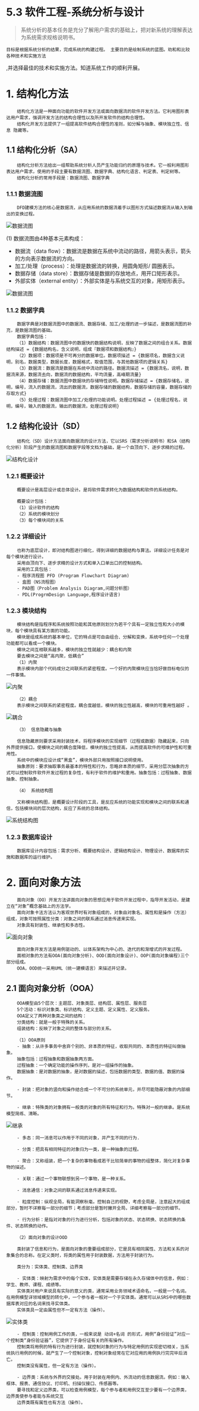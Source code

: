 # 5.3 软件工程-系统分析与设计

> 系统分析的基本任务是充分了解用户需求的基础上，把对新系统的理解表达为系统需求规格说明书。

    目标是根据系统分析的结果，完成系统的构建过程。 主要目的是绘制系统的蓝图。劝和和比较各种技术和实施方法
,并选择最佳的技术和实施方法。知道系统工作的顺利开展。

# 1. 结构化方法

        结构化方法是一种面向功能的软件开发方法或面向数据流的软件开发方法。它利用图形表达用户需求，强调开发方法的结构合理性以及所开发软件的结构合理性。
        结构化开发方法提供了一组提高软件结构合理性的准则，如分解与抽象、模块独立性、信息 隐藏等。

## 1.1 结构化分析（SA）

        结构化分析方法给出一组帮助系统分析人员产生功能归约的原理与技术。它一般利用图形表达用户需求，使用的手段主要有数据流图、数据字典、结构化语言、判定表、判定树等。
        结构化分析的常用手段是：数据流图、数据字典

### 1.1.1 数据流图

        DFD建模方法的核心是数据流，从应用系统的数据流着手以图形方式描述数据流从输入到输出的变换过程。

![数据流图](./source/image/5.3-01.png)

(1) 数据流图由4种基本元素构成：
- 数据流（data flow）：数据流是数据在系统中流动的路径，用箭头表示，箭头的方向表示数据流的方向。
- 加工/处理（process）：处理是数据流的转换，用圆角矩形/ 圆圈表示。
- 数据存储（data store）：数据存储是数据的存放地点，用开口矩形表示。
- 外部实体（external entity）：外部实体是与系统交互的对象，用矩形表示。

![数据流图](./source/image/5.3-02.png)

### 1.1.2 数据字典

        数据字典是对数据流图中的数据流、数据存储、加工/处理的进一步描述，是数据流图的补充，是数据流图的基础。
        数据字典包括：
        （1）数据结构：数据流图中的数据快的数据结构说明，反映了数据之间的组合关系。数据结构描述 = {数据结构名，含义说明，组成『数据项和数据结构』}
        （2）数据项：数据项是不可再分的数据单位。数据项描述 = {数据项名，数据含义说明，别名，数据类型，数据长度，数据格式，取值范围，与其他数据项的逻辑关系}
        （3）数据流：数据流是数据在系统中流动的路径。数据流描述 = {数据流名，说明，数据流来源，数据流去向，数据流的数据结构，平均流量，高峰期流量}
        （4）数据存储：数据流图中数据块的存储特性说明。数据存储描述 = {数据存储名，说明，编号，流入的数据流，流出的数据流，数据存储的数据结构，数据存储的容量，数据存储的存取方式}
        （5）处理过程：数据流图中加工/处理的功能说明。处理过程描述 = {处理过程名，说明，编号，输入的数据流，输出的数据流，处理过程说明}

## 1.2 结构化设计（SD）

        结构化（SD）设计方法面向数据流的设计方法，它以SRS（需求分析说明书）和SA（结构化分析）阶段产生的数据流图和数据字段等文档为基础，是一个自顶向下、逐步求精的过程。  
![结构化设计](./source/image/5.3-03.png)

### 1.2.1 概要设计

        概要设计是高层设计或总体设计。是将软件需求转化为数据结构和软件的系统结构。

        概要设计包括：
        （1）设计软件的结构
        （2）系统的模块划分
        （3）每个模块间的关系  

### 1.2.2 详细设计

        也称为底层设计，即对结构图进行细化，得到详细的数据结构与算法。详细设计任务是对每个模块进行设计。
        采用自顶向下、逐步求精的设计方式和单入口单出口的控制结构。
        采用的工具包括：
        - 程序流程图 PFD (Program Flowchart Diagram)
        - 盒图（NS流程图）
        - PAD图（Problem Analysis Diagram,问题分析图）
        - PDL(ProgrmDesign Language,程序设计语言)

### 1.2.3 模块结构

        模块结构是指程序和系统按照功能和其他原则划分为若干个具有一定独立性和大小的模块，每个模块具有某方面的功能。
        模块是组成系统的基本单位，它的特点是可自由组合、分解和变换，系统中任何一个处理功能都可以看成一个模块。
        模块之间互相联系越多，模块的独立性就越少：耦合和内聚
        要去模块之间是“高内聚，低耦合”
        （1）内聚
        表示模块内部个代码成分之间联系的紧密程度。一个好的内聚模块应当恰好做目标电仪的一件事情。

![内聚](./source/image/5.3-04.png)

        （2）耦合
        表示模块之间联系的紧密程度。耦合度越低，模块的独立性越高，模块的可重用性越好 。

![耦合](./source/image/5.3-05.png)

        （3） 信息隐藏与抽象

        信息隐藏原则要求采用封装技术，将程序模块的实现细节（过程或数据）隐藏起来，只向外界提供接口，使模块之间的耦合度降低，模块的独立性提高，从而提高软件的可维护性和可重用性。 
        系统中的模块应设计成“黑盒”，模块外部只用按照接口说明使用。
        抽象原则：要求抽取事务最基本的特性和行为，忽略非本质的细节，采用分层次抽象的方式可以控制软件软件开发过程的复杂性，有利于软件的维护和重用。抽象包括：过程抽象、数据抽象、控制抽象。

        （4） 系统结构图

        又称模块结构图，是概要设计阶段的工具，是反应系统的功能实现和模块之间的联系和通信，包括模块间的层次结构，反应了系统的总体结构。

![系统结构图](./source/image/5.3-06.png) 

### 1.2.3 数据库设计

        数据库设计内容包括：需求分析、概要结构设计、逻辑结构设计、物理设计、数据库的实施和数据库的运行维护。  

# 2. 面向对象方法

        面向对象（OO）开发方法讲面向对象的思想应用于软件开发过程中，指导开发活动，是建立在“对象”概念基础上的方法学。
        面向对象卡法方法认为客观世界时有对象组成的，对象由对象名、属性和是操作（方法）组成，对象可按照属性分类：对象之间的联系通过消息传递来实现。
        对象具有封装性、继承性和多态性。

![面向对象](./source/image/5.3-07.png)

        面向对象开发方法是用例驱动的、以体系架构为中心的、迭代的和渐增式的开发过程。
        面相对象的方法有OOA(面向对象分析)、OOD(面向对象设计)、OOP(面向对象编程)三个部分组成。
        OOA，OOD统一采用UML（统一建模语言）来描述并记录。

## 2.1 面向对象分析（OOA）

        OOA模型由5个层次：主题层、对象类层、结构层、属性层、服务层
        5个活动：标识对象类、标识结构、定义主题、定义属性、定义服务。
        OOA定义了两种对象类之间的结构：
        分类结构：就是一般于特殊的关系。
        组装结构：反映了对象之间的整体与部分的关系。

        （1）OOA原则
        - 抽象：从许多事务中舍弃个别的、非本质的特征，收取共同的、本质性的特征叫做抽象。
        抽象包括：过程抽象和数据抽象两方面。
        过程抽象：一个确定功能的操作序列，是对一组操作的抽象。
        数据抽象：是对数据的抽象，是对数据的描述，包括数据的类型、数据的值、数据的操作。

        - 封装：把对象的竖向和操作结合成一个不可分的系统单元，并尽可能隐蔽对象的内部细节。

        - 继承：特殊类的对象拥有一般类的对象的所有特征和行为。特殊对一般的继承。是系统模型简练、清晰。

![继承](./source/image/5.3-08.png)

        - 多态：同一消息可以作用于不同的对象，并产生不同的行为.

        - 分类：把具有相同特征的对象归为一类，是一种抽象的过程。

        - 聚合：又称组装，把一个复杂的事物看成若干比较简单的事物的组整体，简化对复杂事物的描述。

        - 关联：通过一个事物联想到另一个事物，是一种关系。

        - 消息通信：对象之间的联系通过消息传递来实现。  

        - 粒度控制：纵观全局，有能洞察秋毫。控制自己的视野，考虑全局是，注意起大的组成部分，暂时不详察每一部分的细节；考虑部分是暂时撇开全局，详细考察每一部分的细节。

        - 行为分析：是指对对象的行为进行分析，包括对象的状态、状态转换、状态转换的条件、状态转换的动作。

        （2）面向对象的设计OOD

        类封装了信息和行为，是面向对象的重要组成部分，它是具有相同属性、方法和关系的对象集合的总称。在定义类时，将类的属性用于封装数据，方法用于封装行为。

        类分为：实体类、控制类、边界类

        - 实体类：映射为需求中的每个实体，实体类是需要存储在永久存储体中的信息，例如：学生、教师、课程、成绩等。
        实体类对用户来说具有实际的意义的类，通常采用业务领域术语命名，一般是一个名词。在用例模型详领域模型的转化中，一个参与者一般对一个于实体类。通常可以从SRS中的哪些数据库表对应的名词来找寻实体类。
        实体类具一定由属性但不一定有方法（操作）。

![实体类](./source/image/5.3-09.png)

        - 控制类：控制用例工作的类，一般来说是 动词+名词 的形式，用例“身份验证”对应一个控制类“身份验证器”，它提供了于身份证有关的所有操作。
        控制类将用例的特有行为进行封装，就控制对象的行为与特定用例的实现密切相关，当系统执行用例的时候，就产生了一个控制对象，控制对象经常在它对应用的用例执行完完毕后消亡。
        控制类没有属性，但一定有方法（操作）。

        - 边界类：系统与外界的交接处。用于封装在用例内、外流动的信息数据流。例如：输入框体、报表、通信协议、打印机、扫描仪接口、传感器等。
        要寻找和定义边界类，可以检查用例模型，每个参与者和用例交互至少要有一个边界类，边界类使参与者能与系统交互
        边界类既有属性也有方法（操作）。

